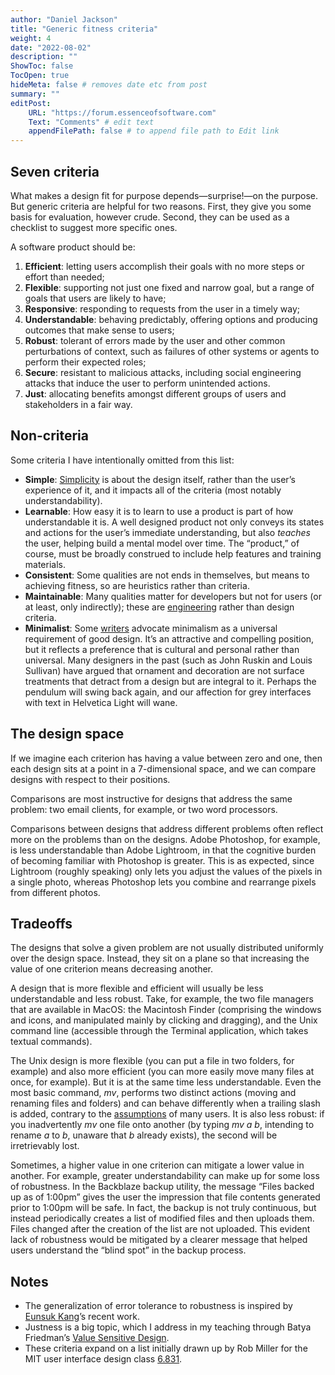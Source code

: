 ```yaml
---
author: "Daniel Jackson"
title: "Generic fitness criteria"
weight: 4
date: "2022-08-02"
description: ""
ShowToc: false
TocOpen: true
hideMeta: false # removes date etc from post
summary: ""
editPost:
    URL: "https://forum.essenceofsoftware.com"
    Text: "Comments" # edit text
    appendFilePath: false # to append file path to Edit link
---
```



## Seven criteria

What makes a design fit for purpose depends—surprise!—on the purpose. But generic criteria are helpful for two reasons. First, they give you some basis for evaluation, however crude. Second, they can be used as a checklist to suggest more specific ones. 

A software product should be:

1. **Efficient**: letting users accomplish their goals with no more steps or effort than needed;
2. **Flexible**: supporting not just one fixed and narrow goal, but a range of goals that users are likely to have;
3. **Responsive**: responding to requests from the user in a timely way;
4. **Understandable**: behaving predictably, offering options and producing outcomes that make sense to users;
5. **Robust**: tolerant of errors made by the user and other common perturbations of context, such as failures of other systems or agents to perform their expected roles;
6. **Secure**: resistant to malicious attacks, including social engineering attacks that induce the user to perform unintended actions.
7. **Just**: allocating benefits amongst different groups of users and stakeholders in a fair way.

## Non-criteria

Some criteria I have intentionally omitted from this list:

- **Simple**: [Simplicity](../simplicity) is about the design itself, rather than the user’s experience of it, and it impacts all of the criteria (most notably understandability).
- **Learnable**: How easy it is to learn to use a product is part of how understandable it is. A well designed product not only conveys its states and actions for the user’s immediate understanding, but also *teaches* the user, helping build a mental model over time. The “product,” of course, must be broadly construed to include help features and training materials.
- **Consistent**: Some qualities are not ends in themselves, but means to achieving fitness, so are heuristics rather than criteria.
- **Maintainable**: Many qualities matter for developers but not for users (or at least, only indirectly); these are [engineering](../design-vs-engineering) rather than design criteria.
- **Minimalist**: Some [writers](https://www.nngroup.com/articles/ten-usability-heuristics/) advocate minimalism as a universal requirement of good design. It’s an attractive and compelling position, but it reflects a preference that is cultural and personal rather than universal. Many designers in the past (such as John Ruskin and Louis Sullivan) have argued that ornament and decoration are not surface treatments that detract from a design but are integral to it. Perhaps the pendulum will swing back again, and our affection for grey interfaces with text in Helvetica Light will wane.

## The design space
If we imagine each criterion has having a value between zero and one, then each design sits at a point in a 7-dimensional space, and we can compare designs with respect to their positions.

Comparisons are most instructive for designs that address the same problem: two email clients, for example, or two word processors.

Comparisons between designs that address different problems often reflect more on the problems than on the designs. Adobe Photoshop, for example, is less understandable than Adobe Lightroom, in that the cognitive burden of becoming familiar with Photoshop is greater. This is as expected, since Lightroom (roughly speaking) only lets you adjust the values of the pixels in a single photo, whereas Photoshop lets you combine and rearrange pixels from different photos.

## Tradeoffs
The designs that solve a given problem are not usually distributed uniformly over the design space. Instead, they sit on a plane so that increasing the value of one criterion means decreasing another.

A design that is more flexible and efficient will usually be less understandable and less robust. Take, for example, the two file managers that are available in MacOS: the Macintosh Finder (comprising the windows and icons, and manipulated mainly by clicking and dragging), and the Unix command line (accessible through the Terminal application, which takes textual commands).

The Unix design is more flexible (you can put a file in two folders, for example) and also more efficient (you can more easily move many files at once, for example). But it is at the same time less understandable. Even the most basic command, *mv*, performs two distinct actions (moving and renaming files and folders) and can behave differently when a trailing slash is added, contrary to the [assumptions](https://stackoverflow.com/questions/18158248/should-i-put-trailing-slash-after-source-and-destination-when-copy-folders) of many users. It is also less robust: if you inadvertently *mv* one file onto another (by typing *mv a b*, intending to rename *a* to *b*, unaware that *b* already exists), the second will be irretrievably lost.

Sometimes, a higher value in one criterion can mitigate a lower value in another. For example, greater understandability can make up for some loss of robustness. In the Backblaze backup utility, the message “Files backed up as of 1:00pm” gives the user the impression that file contents generated prior to 1:00pm will be safe. In fact, the backup is not truly continuous, but instead periodically creates a list of modified files and then uploads them. Files changed after the creation of the list are not uploaded. This evident lack of robustness would be mitigated by a clearer message that helped users understand the “blind spot” in the backup process.

## Notes
- The generalization of error tolerance to robustness is inspired by [Eunsuk Kang](https://eskang.github.io)’s recent work.
- Justness is a big topic, which I address in my teaching through Batya Friedman’s [Value Sensitive Design](https://vsdesign.org).
- These criteria expand on a list initially drawn up by Rob Miller for the MIT user interface design class [6.831](https://ocw.mit.edu/courses/6-831-user-interface-design-and-implementation-spring-2011/).